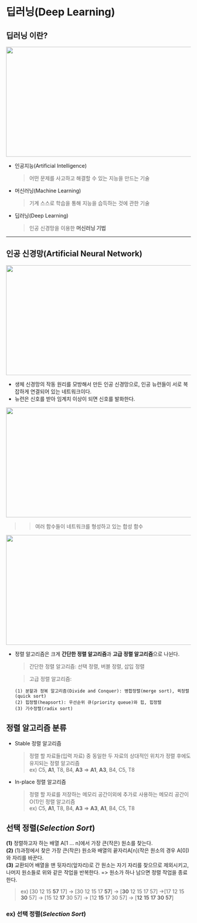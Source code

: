 # 딥러닝(Deep Learning)

## 딥러닝 이란?
<img src="https://user-images.githubusercontent.com/62328584/94544407-271cbc80-0286-11eb-91ad-16f9c768d86e.JPG" width="750px" height="300px"></img><br/>

* 인공지능(Artificial Intelligence)

    >어떤 문제를 사고하고 해결할 수 있는 지능을 만드는 기술  
       
* 머신러닝(Machine Learning)

    >기계 스스로 학습을 통해 지능을 습득하는 것에 관한 기술

* 딥러닝(Deep Learning)

    >인공 신경망을 이용한 **머신러닝 기법**

- - -

## 인공 신경망(Artificial Neural Network)
<img src="https://user-images.githubusercontent.com/62328584/94545092-0d2fa980-0287-11eb-994a-53f867fdfb7b.JPG" width="750px" height="300px"></img><br/>
* 생체 신경망의 작동 원리를 모방해서 만든 인공 신경망으로, 인공 뉴런들이 서로 복잡하게 연결되어 있는 네트워크이다.    
* 뉴런은 신호를 받아 임계치 이상이 되면 신호를 발화한다.

<img src="https://user-images.githubusercontent.com/62328584/94636727-b79fdf00-0310-11eb-96dd-d7e319638aba.JPG" width="800px" height="300px"></img><br/>  

>   >여러 함수들이 네트워크를 형성하고 있는 합성 함수

<img src="https://user-images.githubusercontent.com/62328584/94637110-b0c59c00-0311-11eb-8299-b0ec40eae3da.JPG" width="800px" height="300px"></img><br/>



* 정렬 알고리즘은 크게 **간단한 정렬 알고리즘**과 **고급 정렬 알고리즘**으로 나뉜다.
    >간단한 정렬 알고리즘: 선택 정렬, 버블 정렬, 삽입 정렬   

    >고급 정렬 알고리즘:

      (1) 분할과 정복 알고리즘(Divide and Conquer): 병합정렬(merge sort), 퀵정렬(quick sort)
      (2) 힙정렬(heapsort): 우선순위 큐(priority queue)와 힙, 힙정렬
      (3) 기수정렬(radix sort) 


정렬 알고리즘 분류
-------------
* Stable 정렬 알고리즘
    >정렬 할 자료들(입력 자료) 중 동일한 두 자료의 상대적인 위치가 정렬 후에도 유지되는 정렬 알고리즘   
    >ex) C5, **A1**, T8, B4, **A3** => **A1**, **A3**, B4, C5, T8

* In-place 정렬 알고리즘
    >정렬 할 자료를 저장하는 메모리 공간이외에 추가로 사용하는 메모리 공간이 O(1)인 정렬 알고리즘   
    >ex) C5, **A1**, T8, B4, **A3** => **A3**, **A1**, B4, C5, T8


선택 정렬(_Selection Sort_)
-------------
**(1)** 정렬하고자 하는 배열 A[1 … n]에서 가장 큰(작은) 원소를 찾는다.   
**(2)** (1)과정에서 찾은 가장 큰(작은) 원소와 배열의 끝자리A[n](작은 원소의 경우 A[0])와 자리를 바꾼다.   
**(3)** 교환되어 배열을 맨 뒷자리(앞자리)로 간 원소는 자기 자리를 찾으므로 제외시키고, 나머지 원소들로 위와 같은 작업을 반복한다. => 원소가 하나 남으면 정렬 작업을 종료한다.

>ex) [30 12 15 **57** 17] -> [30 12 15 17 **57**] -> [**30** 12 15 17 57] ->[17 12 15 **30** 57] -> [15 12 **17** 30 57] -> [12 **15** 17 30 57] -> [**12** **15** **17** **30** **57**]

### ex) 선택 정렬(_Selection Sort_)